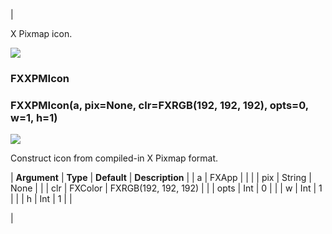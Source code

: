 | 

X Pixmap icon.

![](../SIMACAERefImages/gui-fxxpmicon.png)

### FXXPMIcon

###   

### FXXPMIcon(a, pix=None, clr=FXRGB(192, 192, 192), opts=0, w=1, h=1)  
![](../IconsReference/butix_top_wline.png)

Construct icon from compiled-in X Pixmap format.

| **Argument** | **Type** | **Default** | **Description** |
| a | FXApp |   |   |
| pix | String | None |   |
| clr | FXColor | FXRGB(192, 192, 192) |   |
| opts | Int | 0 |   |
| w | Int | 1 |   |
| h | Int | 1 |   |



 |